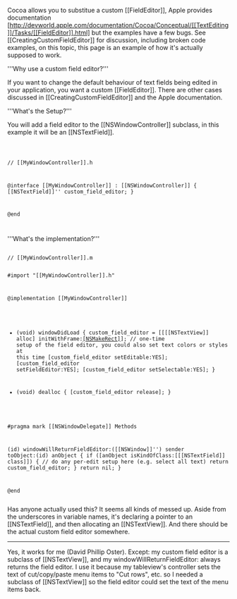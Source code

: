 Cocoa allows you to substitue a custom [[FieldEditor]], Apple provides documentation [http://devworld.apple.com/documentation/Cocoa/Conceptual/[[TextEditing]]/Tasks/[[FieldEditor]].html] but the examples have a few bugs. See [[CreatingCustomFieldEditor]] for discussion, including broken code examples, on this topic, this page is an example of how it's actually supposed to work.

'''Why use a custom field editor?'''

If you want to change the default behaviour of text fields being edited in your application, you want a custom [[FieldEditor]]. There are other cases discussed in [[CreatingCustomFieldEditor]] and the Apple documentation.

'''What's the Setup?'''

You will add a field editor to the [[NSWindowController]] subclass, in this example it will be an [[NSTextField]].

<code>

// [[MyWindowController]].h

@interface [[MyWindowController]] : [[NSWindowController]]
{
    [[NSTextField]]'' custom_field_editor;
}

@end

</code>

'''What's the implementation?'''

<code>
// [[MyWindowController]].m

#import "[[MyWindowController]].h"

@implementation [[MyWindowController]]

- (void) windowDidLoad
{
    custom_field_editor = [[[[NSTextView]] alloc] initWithFrame:[[NSMakeRect]](0,0,0,0)];
    // one-time setup of the field editor, you could also set text colors or styles at this time
    [custom_field_editor setEditable:YES];
    [custom_field_editor setFieldEditor:YES];
    [custom_field_editor setSelectable:YES];
}

- (void) dealloc
{
    [custom_field_editor release];
}

#pragma mark [[NSWindowDelegate]] Methods

(id) windowWillReturnFieldEditor:([[NSWindow]]'') sender toObject:(id) anObject
{
    if ([anObject isKindOfClass:[[[NSTextField]] class]])
    {
        // do any per-edit setup here (e.g. select all text)
        return custom_field_editor;
    }
    return nil;
}

@end

</code>
Has anyone actually used this? It seems all kinds of messed up. Aside from the underscores in variable names, it's declaring a pointer to an [[NSTextField]], and then allocating an [[NSTextView]]. And there should be the actual custom field editor somewhere.

----
Yes, it works for me (David Phillip Oster). Except: my custom field editor is a subclass of [[NSTextView]], and my windowWillReturnFieldEditor: always returns the field editor. I use it because my tableview's controller sets the text of cut/copy/paste menu items to "Cut rows", etc. so I needed a subclass of [[NSTextView]] so the field editor could set the text of the menu items back.